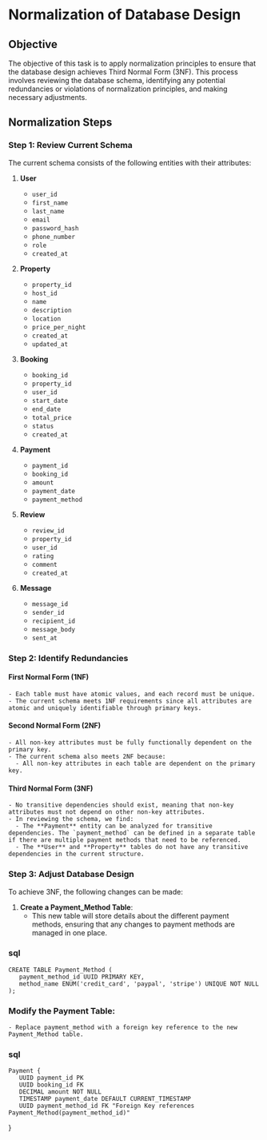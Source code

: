 # Normalization of Database Design

## Objective

The objective of this task is to apply normalization principles to ensure that the database design achieves Third Normal Form (3NF). This process involves reviewing the database schema, identifying any potential redundancies or violations of normalization principles, and making necessary adjustments.

## Normalization Steps

### Step 1: Review Current Schema

The current schema consists of the following entities with their attributes:

1. **User**
      - `user_id`
      - `first_name`
      - `last_name`
      - `email`
      - `password_hash`
      - `phone_number`
      - `role`
      - `created_at`

2. **Property**
      - `property_id`
      - `host_id`
      - `name`
      - `description`
      - `location`
      - `price_per_night`
      - `created_at`
      - `updated_at`

3. **Booking**
      - `booking_id`
      - `property_id`
      - `user_id`
      - `start_date`
      - `end_date`
      - `total_price`
      - `status`
      - `created_at`

4. **Payment**
      - `payment_id`
      - `booking_id`
      - `amount`
      - `payment_date`
      - `payment_method`

5. **Review**
      - `review_id`
      - `property_id`
      - `user_id`
      - `rating`
      - `comment`
      - `created_at`

6. **Message**
      - `message_id`
      - `sender_id`
      - `recipient_id`
      - `message_body`
      - `sent_at`

### Step 2: Identify Redundancies

#### First Normal Form (1NF)
    - Each table must have atomic values, and each record must be unique.
    - The current schema meets 1NF requirements since all attributes are atomic and uniquely identifiable through primary keys.

#### Second Normal Form (2NF)
    - All non-key attributes must be fully functionally dependent on the primary key.
    - The current schema also meets 2NF because:
      - All non-key attributes in each table are dependent on the primary key.

#### Third Normal Form (3NF)
    - No transitive dependencies should exist, meaning that non-key attributes must not depend on other non-key attributes.
    - In reviewing the schema, we find:
      - The **Payment** entity can be analyzed for transitive dependencies. The `payment_method` can be defined in a separate table if there are multiple payment methods that need to be referenced.
      - The **User** and **Property** tables do not have any transitive dependencies in the current structure.

### Step 3: Adjust Database Design

To achieve 3NF, the following changes can be made:

1. **Create a Payment_Method Table**:
      - This new table will store details about the different payment methods, ensuring that any changes to payment methods are managed in one place.

### sql
    CREATE TABLE Payment_Method (
       payment_method_id UUID PRIMARY KEY,
       method_name ENUM('credit_card', 'paypal', 'stripe') UNIQUE NOT NULL
    );

### Modify the Payment Table:
    - Replace payment_method with a foreign key reference to the new Payment_Method table.
  
### sql
    Payment {
       UUID payment_id PK
       UUID booking_id FK
       DECIMAL amount NOT NULL
       TIMESTAMP payment_date DEFAULT CURRENT_TIMESTAMP
       UUID payment_method_id FK "Foreign Key references Payment_Method(payment_method_id)"
   }
